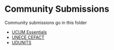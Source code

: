 # Community Submissions
Community submissions go in this folder

- [UCUM Essentials](./UCUM)
- [UNECE CEFACT](./UNECE)
- [UDUNITS](./UDUNITS)
